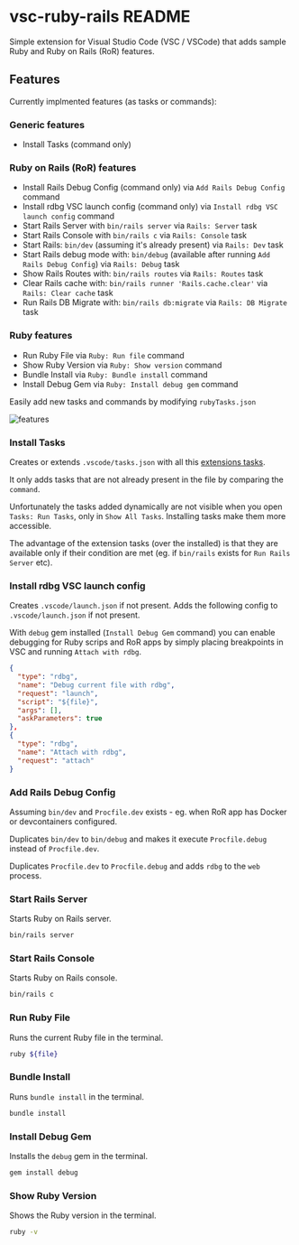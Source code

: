 # vsc-ruby-rails README

Simple extension for Visual Studio Code (VSC / VSCode) that adds sample Ruby and Ruby on Rails (RoR) features.

## Features

Currently implmented features (as tasks or commands):

### Generic features

- Install Tasks (command only)

### Ruby on Rails (RoR) features

- Install Rails Debug Config (command only) via `Add Rails Debug Config` command
- Install rdbg VSC launch config (command only) via `Install rdbg VSC launch config` command
- Start Rails Server with `bin/rails server` via `Rails: Server` task
- Start Rails Console with `bin/rails c` via `Rails: Console` task
- Start Rails: `bin/dev` (assuming it's already present) via `Rails: Dev` task
- Start Rails debug mode with: `bin/debug` (available after running `Add Rails Debug Config`) via `Rails: Debug` task
- Show Rails Routes with: `bin/rails routes` via `Rails: Routes` task
- Clear Rails cache with: `bin/rails runner 'Rails.cache.clear'` via `Rails: Clear cache` task
- Run Rails DB Migrate with: `bin/rails db:migrate` via `Rails: DB Migrate` task

### Ruby features

- Run Ruby File via `Ruby: Run file` command
- Show Ruby Version via `Ruby: Show version` command
- Bundle Install via `Ruby: Bundle install` command
- Install Debug Gem via `Ruby: Install debug gem` command

Easily add new tasks and commands by modifying `rubyTasks.json`

![features](https://github.com/iRoninIT/vsc-ruby-rails/raw/main/images/commands.png)

### Install Tasks

Creates or extends `.vscode/tasks.json` with all this [extensions tasks](https://github.com/iRoninIT/vsc-ruby-rails/blob/main/src/rubyTasks.json).

It only adds tasks that are not already present in the file by comparing the `command`.

Unfortunately the tasks added dynamically are not visible when you open `Tasks: Run Tasks`, only in `Show All Tasks`. Installing tasks make them more accessible.

The advantage of the extension tasks (over the installed) is that they are available only if their condition are met (eg. if `bin/rails` exists for `Run Rails Server` etc).

### Install rdbg VSC launch config

Creates `.vscode/launch.json` if not present.
Adds the following config to `.vscode/launch.json` if not present.

With `debug` gem installed (`Install Debug Gem` command) you can enable debugging for Ruby scrips and RoR apps by simply placing breakpoints in VSC and running `Attach with rdbg`.

```json
{
  "type": "rdbg",
  "name": "Debug current file with rdbg",
  "request": "launch",
  "script": "${file}",
  "args": [],
  "askParameters": true
},
{
  "type": "rdbg",
  "name": "Attach with rdbg",
  "request": "attach"
}
```

### Add Rails Debug Config

Assuming `bin/dev` and `Procfile.dev` exists - eg. when RoR app has Docker or devcontainers configured.

Duplicates `bin/dev` to `bin/debug` and makes it execute `Procfile.debug` instead of `Procfile.dev`.

Duplicates `Procfile.dev` to `Procfile.debug` and adds `rdbg` to the `web` process.

### Start Rails Server

Starts Ruby on Rails server.

```bash
bin/rails server
```

### Start Rails Console

Starts Ruby on Rails console.

```bash
bin/rails c
```

### Run Ruby File

Runs the current Ruby file in the terminal.

```bash
ruby ${file}
```

### Bundle Install

Runs `bundle install` in the terminal.

```bash
bundle install
```

### Install Debug Gem

Installs the `debug` gem in the terminal.

```bash
gem install debug
```

### Show Ruby Version

Shows the Ruby version in the terminal.

```bash
ruby -v
```
